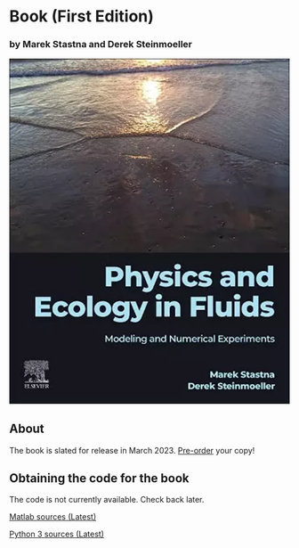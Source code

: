 # Book (First Edition)
### by Marek Stastna and Derek Steinmoeller

![Physics and Ecology in Fluids - Book Front Cover](cover.webp "Book Cover")


## About

The book is slated for release in March 2023. [Pre-order](https://a.co/d/9lnHn0J) your copy!

## Obtaining the code for the book

The code is not currently available. Check back later.

[Matlab sources (Latest)](https://github.com/PhysEcoFluids/matlab-codes)

[Python 3 sources (Latest)](https://github.com/PhysEcoFluids/python-codes)
